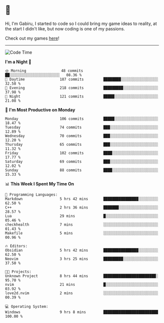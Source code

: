 # 🐀

Hi, I'm Gabiru, I started to code so I could bring my game ideas to reality, at the start I didn't like, but now coding is one of my passions.

Check out my games [here](https://gabiru.art/projetos/)!

---

<!--START_SECTION:waka-->
![Code Time](http://img.shields.io/badge/Code%20Time-320%20hrs%2052%20mins-blue)

**I'm a Night 🦉** 

```text
🌞 Morning                48 commits          ██░░░░░░░░░░░░░░░░░░░░░░░   08.36 % 
🌆 Daytime                187 commits         ████████░░░░░░░░░░░░░░░░░   32.58 % 
🌃 Evening                218 commits         █████████░░░░░░░░░░░░░░░░   37.98 % 
🌙 Night                  121 commits         █████░░░░░░░░░░░░░░░░░░░░   21.08 % 
```
📅 **I'm Most Productive on Monday** 

```text
Monday                   106 commits         █████░░░░░░░░░░░░░░░░░░░░   18.47 % 
Tuesday                  74 commits          ███░░░░░░░░░░░░░░░░░░░░░░   12.89 % 
Wednesday                70 commits          ███░░░░░░░░░░░░░░░░░░░░░░   12.20 % 
Thursday                 65 commits          ███░░░░░░░░░░░░░░░░░░░░░░   11.32 % 
Friday                   102 commits         ████░░░░░░░░░░░░░░░░░░░░░   17.77 % 
Saturday                 69 commits          ███░░░░░░░░░░░░░░░░░░░░░░   12.02 % 
Sunday                   88 commits          ████░░░░░░░░░░░░░░░░░░░░░   15.33 % 
```


📊 **This Week I Spent My Time On** 

```text
💬 Programming Languages: 
Markdown                 5 hrs 42 mins       ████████████████░░░░░░░░░   62.50 % 
C++                      2 hrs 36 mins       ███████░░░░░░░░░░░░░░░░░░   28.57 % 
Lua                      29 mins             █░░░░░░░░░░░░░░░░░░░░░░░░   05.46 % 
checkhealth              7 mins              ░░░░░░░░░░░░░░░░░░░░░░░░░   01.43 % 
Makefile                 5 mins              ░░░░░░░░░░░░░░░░░░░░░░░░░   00.96 % 

🔥 Editors: 
Obsidian                 5 hrs 42 mins       ████████████████░░░░░░░░░   62.50 % 
Neovim                   3 hrs 25 mins       █████████░░░░░░░░░░░░░░░░   37.50 % 

🐱‍💻 Projects: 
Unknown Project          8 hrs 44 mins       ████████████████████████░   95.70 % 
nvim                     21 mins             █░░░░░░░░░░░░░░░░░░░░░░░░   03.92 % 
love2d.nvim              2 mins              ░░░░░░░░░░░░░░░░░░░░░░░░░   00.39 % 

💻 Operating System: 
Windows                  9 hrs 8 mins        █████████████████████████   100.00 % 
```


<!--END_SECTION:waka-->
